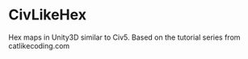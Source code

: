 # CivLikeHex
Hex maps in Unity3D similar to Civ5. Based on the tutorial series from catlikecoding.com
